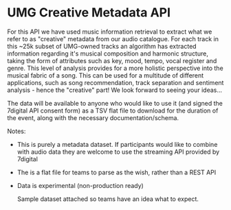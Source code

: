 # UMG Creative Metadata API

For this API we have used music information retrieval to extract what we refer to as "creative" metadata from our audio catalogue. For each track in this ~25k subset of UMG-owned tracks an algorithm has extracted information regarding it's musical composition and harmonic structure, taking the form of attributes such as key, mood, tempo, vocal register and genre. This level of analysis provides for a more holistic perspective into the musical fabric of a song. This can be used for a multitude of different applications, such as song recommendation, track separation and sentiment analysis - hence the "creative" part! We look forward to seeing your ideas…

The data will be  available to anyone who would like to use it \(and signed the 7digital API consent form\) as a TSV flat file to download for the duration of the event, along with the necessary documentation/schema.

Notes:

* This is purely a metadata dataset. If participants would like to combine with audio data they are welcome to use the streaming API provided by 7digital
* The is a flat file for teams to parse as the wish, rather than a REST API
* Data is experimental \(non-production ready\)

  Sample dataset attached so teams have an idea what to expect.

